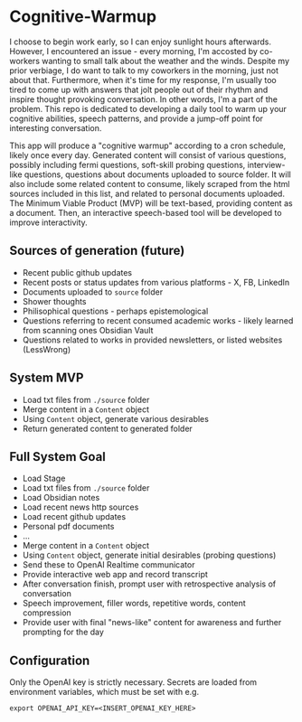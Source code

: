 # Cognitive-Warmup

I choose to begin work early, so I can enjoy sunlight hours afterwards. However, I encountered an issue - every morning, I'm accosted by co-workers wanting to small talk about the weather and the winds. Despite my prior verbiage, I do want to talk to my coworkers in the morning, just not about that. Furthermore, when it's time for my response, I'm usually too tired to come up with answers that jolt people out of their rhythm and inspire thought provoking conversation. In other words, I'm a part of the problem. This repo is dedicated to developing a daily tool to warm up your cognitive abilities, speech patterns, and provide a jump-off point for interesting conversation.

This app will produce a "cognitive warmup" according to a cron schedule, likely once every day. Generated content will consist of various questions, possibly including fermi questions, soft-skill probing questions, interview-like questions, questions about documents uploaded to source folder. It will also include some related content to consume, likely scraped from the html sources included in this list, and related to personal documents uploaded. The Minimum Viable Product (MVP) will be text-based, providing content as a document. Then, an interactive speech-based tool will be developed to improve interactivity.

## Sources of generation (future)
 - Recent public github updates
 - Recent posts or status updates from various platforms - X, FB, LinkedIn
 - Documents uploaded to `source` folder
  - Shower thoughts
  - Philisophical questions - perhaps epistemological
 - Questions referring to recent consumed academic works - likely learned from scanning ones Obsidian Vault
 - Questions related to works in provided newsletters, or listed websites (LessWrong)

## System MVP
 - Load txt files from `./source` folder
 - Merge content in a `Content` object
 - Using `Content` object, generate various desirables
 - Return generated content to generated folder

## Full System Goal

 - Load Stage
  - Load txt files from `./source` folder
  - Load Obsidian notes
  - Load recent news http sources
  - Load recent github updates
  - Personal pdf documents
  - ...
 - Merge content in a `Content` object
 - Using `Content` object, generate initial desirables (probing questions)
 - Send these to OpenAI Realtime communicator
  - Provide interactive web app and record transcript
 - After conversation finish, prompt user with retrospective analysis of conversation
  - Speech improvement, filler words, repetitive words, content compression
 - Provide user with final "news-like" content for awareness and further prompting for the day

## Configuration

Only the OpenAI key is strictly necessary. Secrets are loaded from environment variables, which must be set with e.g.

`export OPENAI_API_KEY=<INSERT_OPENAI_KEY_HERE>`
